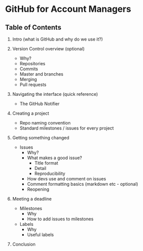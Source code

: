 GitHub for Account Managers
===========================

Table of Contents
-----------------

1. Intro (what is GitHub and why do we use it?)

2. Version Control overview (optional)
    - Why?
    - Repositories
    - Commits
    - Master and branches
    - Merging
    - Pull requests

3. Navigating the interface (quick reference)
    - The GitHub Notifier

4. Creating a project
    - Repo naming convention
    - Standard milestones / issues for every project

5. Getting something changed
    - Issues
        - Why?
        - What makes a good issue?
            - Title format
            - Detail
            - Reproducibility
        - How devs use and comment on issues
        - Comment formatting basics (markdown etc - optional)
        - Reopening

6. Meeting a deadline
    - Milestones
        - Why
        - How to add issues to milestones
    - Labels
        - Why
        - Useful labels

7. Conclusion
